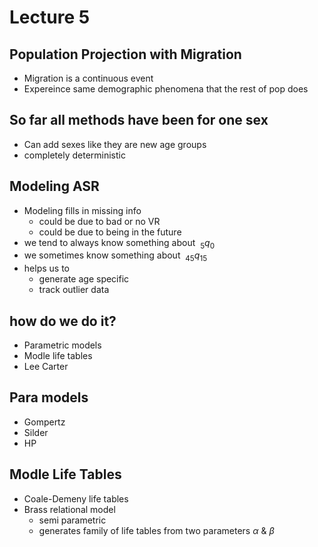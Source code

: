 # Lecture 5  

## Population Projection with Migration   
- Migration is a continuous event  
- Expereince same demographic phenomena that the rest of pop does  

## So far all methods have been for one sex  
- Can add sexes like they are new age groups  
- completely deterministic  

## Modeling ASR  
- Modeling fills in missing info  
    - could be due to bad or no VR  
    - could be due to being in the future  
- we tend to always know something about $~_5q_0$  
- we sometimes know something about $~_{45}q_{15}$  
- helps us to  
    - generate age specific  
    - track outlier data  

## how do we do it?  
- Parametric models  
- Modle life tables  
- Lee Carter  

## Para models  
- Gompertz  
- Silder  
- HP  

## Modle Life Tables  
- Coale-Demeny life tables  
- Brass relational model  
    - semi parametric  
    - generates family of life tables from two parameters $\alpha$ & $\beta$  

